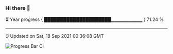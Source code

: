 ### Hi there 👋

⏳ Year progress { █████████████████████▁▁▁▁▁▁▁▁▁ } 71.24 %

---

⏰ Updated on Sat, 18 Sep 2021 00:36:08 GMT

![Progress Bar CI](https://github.com/liununu/liununu/workflows/Progress%20Bar%20CI/badge.svg)
